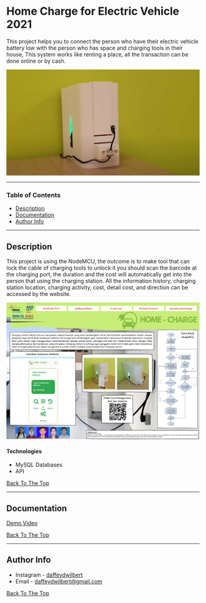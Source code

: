 # Home Charge for Electric Vehicle 2021
This project helps you to connect the person who have their electric vehicle battery low with the person who has space and charging tools in their house, This system works like renting a place, all the transaction can be done online or by cash.

![Project Image](Assets/cover.png)

---

### Table of Contents


- [Description](#description)
- [Documentation](#documentation)
- [Author Info](#author-info)

---

## Description

This project is using the NodeMCU, the outcome is to make tool that can lock the cable of charging tools to unlock it you should scan the barcode at the charging port, the duration and the cost will automatically get into the person that using the charging station. All the information history, charging station location, charging activity, cost, detail cost, and direction can be accessed by the website.

![Project Image](Assets/poster.png)

#### Technologies

- MySQL Databases
- API

[Back To The Top](#Home-Charge-for-Electric-Vehicle)

---

## Documentation

[Demo Video](https://drive.google.com/file/d/113WAyqdhLdUWw8V_o2YXFsh2D-SguBSv/view?usp=sharing)

[Back To The Top](#Home-Charge-for-Electric-Vehicle)

---
## Author Info

- Instagram - [daffeydwilbert](https://www.instagram.com/daffeydwilbert/)
- Email - daffeydwilbert@gmail.com

[Back To The Top](#Home-Charge-for-Electric-Vehicle)
